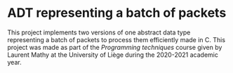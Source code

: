 # ADT representing a batch of packets
This project implements two versions of one abstract data type representing a batch of packets to process them efficiently made in C. This project was made as part of the *Programming techniques* course given by Laurent Mathy at the University of Liège during the 2020-2021 academic year.
